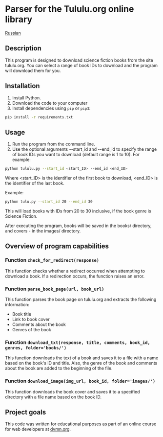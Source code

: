 # Parser for the Tululu.org online library
[Russian](RU_README.md)

## Description
This program is designed to download science fiction books from the site tululu.org. You can select a range of book IDs to download and the program will download them for you.

## Installation
1. Install Python.
2. Download the code to your computer
3. Install dependencies using `pip` or `pip3`:

```bash
pip install -r requirements.txt
```

## Usage
1. Run the program from the command line.
2. Use the optional arguments --start_id and --end_id to specify the range of book IDs you want to download (default range is 1 to 10). For example:

```bash
python tululu.py --start_id <start_ID> --end_id <end_ID>
```
Where <start_ID> is the identifier of the first book to download, <end_ID> is the identifier of the last book.

Example:

```bash
python tulu.py --start_id 20 --end_id 30
```
This will load books with IDs from 20 to 30 inclusive, if the book genre is Science Fiction.

After executing the program, books will be saved in the books/ directory, and covers - in the images/ directory.

## Overview of program capabilities
### Function ``check_for_redirect(response)``
This function checks whether a redirect occurred when attempting to download a book. If a redirection occurs, the function raises an error.

### Function ``parse_book_page(url, book_url)``
This function parses the book page on tululu.org and extracts the following information:

- Book title
- Link to book cover
- Comments about the book
- Genres of the book

### Function ``download_txt(response, title, comments, book_id, genres, folder='books/')``
This function downloads the text of a book and saves it to a file with a name based on the book's ID and title. Also, the genre of the book and comments about the book are added to the beginning of the file.

### Function ``download_image(img_url, book_id, folder='images/')``
This function downloads the book cover and saves it to a specified directory with a file name based on the book ID.

## Project goals
This code was written for educational purposes as part of an online course for web developers at [dvmn.org](https://dvmn.org/).